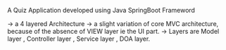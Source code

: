 A Quiz Application developed using Java SpringBoot Frameword

-> a 4 layered Architecture
-> a slight variation of core MVC architecture, because of the absence of VIEW layer ie the UI part.
-> Layers are Model layer , Controller layer , Service layer , DOA layer.
